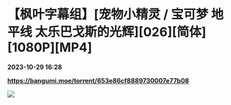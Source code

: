 # 【枫叶字幕组】[宠物小精灵 / 宝可梦 地平线 太乐巴戈斯的光辉][026][简体][1080P][MP4]

**2023-10-29 16:28**

**https://bangumi.moe/torrent/653e86cf8889730007e77b08**

![](https://s2.loli.net/2023/10/30/uP1xUC26fKTyA9Y.jpg)